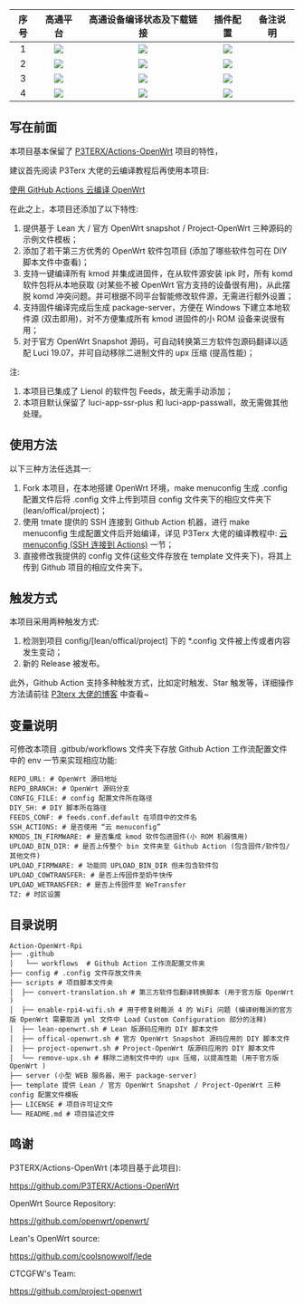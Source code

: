|    序号   |     高通平台     |   高通设备编译状态及下载链接 |   插件配置   | 备注说明   |
| :-----------------: | :-------------: |:-----------------: | :-----------------: |  :-----------------: | 
| 1 |        [![](https://img.shields.io/badge/OpenWrt-竞斗云-FFFFFF.svg)](https://github.com/cyh92/Action-OpenWrt-Plus/blob/master/.github/workflows/build-ipq40xx-generic.yml)         |[![](https://github.com/IvanSolis1989/OpenWrt-DIY/workflows/Build%20G-Dock%20OpenWrt/badge.svg)](https://github.com/cyh92/Action-OpenWrt-Plus/actions/workflows/build-ipq40xx-generic.yml) |[![](https://img.shields.io/badge/编译-配置-orange.svg)](https://github.com/IvanSolis1989/OpenWrt-DIY/blob/main/config/Qualcomm/Qualcomm-extra.config)  | | 
| 2|     [![](https://img.shields.io/badge/OpenWrt-网件_R7800-FFFFFF.svg)](https://github.com/IvanSolis1989/OpenWrt-DIY/blob/main/.github/workflows/R7800.yml)   | [![](https://github.com/IvanSolis1989/OpenWrt-DIY/workflows/Build%20Netgear%20R7800%20OpenWrt/badge.svg)](https://github.com/IvanSolis1989/OpenWrt-DIY/actions/workflows/R7800.yml) |[![](https://img.shields.io/badge/编译-配置-orange.svg)](https://github.com/IvanSolis1989/OpenWrt-DIY/blob/main/config/Qualcomm/Qualcomm-mini-extra.config) |   | 
| 3|     [![](https://img.shields.io/badge/OpenWrt-星际宝盒_CM520-FFFFFF.svg)](https://github.com/IvanSolis1989/OpenWrt-DIY/blob/main/.github/workflows/CM520.yml)   | [![](https://github.com/IvanSolis1989/OpenWrt-DIY/workflows/Build%20MobiPromo%20CM520%20OpenWrt/badge.svg)](https://github.com/IvanSolis1989/OpenWrt-DIY/actions/workflows/CM520.yml) |[![](https://img.shields.io/badge/编译-配置-orange.svg)](https://github.com/IvanSolis1989/OpenWrt-DIY/blob/main/config/Qualcomm/Qualcomm-extra.config) |   |
| 4 |        [![](https://img.shields.io/badge/OpenWrt-斐讯_K2T-FFFFFF.svg)](https://github.com/IvanSolis1989/OpenWrt-DIY/blob/main/.github/workflows/K2T.yml)           | [![](https://github.com/IvanSolis1989/OpenWrt-DIY/workflows/Build%20PHICOMM%20K2T%20OpenWrt/badge.svg)](https://github.com/IvanSolis1989/OpenWrt-DIY/actions/workflows/K2T.yml)|[![](https://img.shields.io/badge/编译-配置-orange.svg)](https://github.com/IvanSolis1989/OpenWrt-DIY/blob/main/config/Qualcomm/Qualcomm-mini-extra.config) | |

## 写在前面

本项目基本保留了 [P3TERX/Actions-OpenWrt](https://github.com/P3TERX/Actions-OpenWrt) 项目的特性，

建议首先阅读 P3Terx 大佬的云编译教程后再使用本项目:

[使用 GitHub Actions 云编译 OpenWrt](https://p3terx.com/archives/build-openwrt-with-github-actions.html)

在此之上，本项目还添加了以下特性:

1. 提供基于 Lean 大 / 官方 OpenWrt snapshot / Project-OpenWrt 三种源码的示例文件模板；
2. 添加了若干第三方优秀的 OpenWrt 软件包项目 (添加了哪些软件包可在 DIY 脚本文件中查看)；
3. 支持一键编译所有 kmod 并集成进固件，在从软件源安装 ipk 时，所有 komd 软件包将从本地获取 (对某些不被 OpenWrt 官方支持的设备很有用)，从此摆脱 komd 冲突问题。并可根据不同平台智能修改软件源，无需进行额外设置；
4. 支持固件编译完成后生成 package-server，方便在 Windows 下建立本地软件源 (双击即用)，对不方便集成所有 kmod 进固件的小 ROM 设备来说很有用；
5. 对于官方 OpenWrt Snapshot 源码，可自动转换第三方软件包源码翻译以适配 Luci 19.07，并可自动移除二进制文件的 upx 压缩 (提高性能)；

注:

1. 本项目已集成了 Lienol 的软件包 Feeds，故无需手动添加；
2. 本项目默认保留了 luci-app-ssr-plus 和 luci-app-passwall，故无需做其他处理。

## 使用方法

以下三种方法任选其一:

1. Fork 本项目，在本地搭建 OpenWrt 环境，make menuconfig 生成 .config 配置文件后将 .config 文件上传到项目 config 文件夹下的相应文件夹下(lean/offical/project)；
2. 使用 tmate 提供的 SSH 连接到 Github Action 机器，进行 make menuconfig 生成配置文件后开始编译，详见 P3Terx 大佬的编译教程中: [云 menuconfig (SSH 连接到 Actions)](https://p3terx.com/archives/build-openwrt-with-github-actions.html#toc_20) 一节；
3. 直接修改我提供的 config 文件(这些文件存放在 template 文件夹下)，将其上传到 Github 项目的相应文件夹下。

## 触发方式

本项目采用两种触发方式:

1. 检测到项目 config/[lean/offical/project] 下的 *.config 文件被上传或者内容发生变动；
2. 新的 Release 被发布。

此外，Github Action 支持多种触发方式，比如定时触发、Star 触发等，详细操作方法请前往 [P3terx 大佬的博客](https://p3terx.com/archives/build-openwrt-with-github-actions.html) 中查看~

## 变量说明

可修改本项目 .gitbub/workflows 文件夹下存放 Github Action 工作流配置文件中的 env 一节来实现相应功能:

```
REPO_URL: # OpenWrt 源码地址
REPO_BRANCH: # OpenWrt 源码分支
CONFIG_FILE: # config 配置文件所在路径
DIY_SH: # DIY 脚本所在路径
FEEDS_CONF: # feeds.conf.default 在项目中的文件名
SSH_ACTIONS: # 是否使用 “云 menuconfig”
KMODS_IN_FIRMWARE: # 是否集成 kmod 软件包进固件(小 ROM 机器慎用)
UPLOAD_BIN_DIR: # 是否上传整个 bin 文件夹至 Github Action (包含固件/软件包/其他文件)
UPLOAD_FIRMWARE: # 功能同 UPLOAD_BIN_DIR 但未包含软件包
UPLOAD_COWTRANSFER: # 是否上传固件至奶牛快传
UPLOAD_WETRANSFER: # 是否上传固件至 WeTransfer
TZ: # 时区设置
```

## 目录说明


```
Action-OpenWrt-Rpi
├── .github
│   └── workflows  # Github Action 工作流配置文件夹
├── config # .config 文件存放文件夹
├── scripts # 项目脚本文件夹
│  ├── convert-translation.sh # 第三方软件包翻译转换脚本 (用于官方版 OpenWrt )
│  ├── enable-rpi4-wifi.sh # 用于修复树莓派 4 的 WiFi 问题 (编译树莓派的官方版 OpenWrt 需要取消 yml 文件中 Load Custom Configuration 部分的注释)
│  ├── lean-openwrt.sh # Lean 版源码应用的 DIY 脚本文件
│  ├── offical-openwrt.sh # 官方 OpenWrt Snapshot 源码应用的 DIY 脚本文件
│  ├── project-openwrt.sh # Project-OpenWrt 版源码应用的 DIY 脚本文件
│  └── remove-upx.sh # 移除二进制文件中的 upx 压缩，以提高性能 (用于官方版 OpenWrt )
├── server (小型 WEB 服务器，用于 package-server)
├── template 提供 Lean / 官方 OpenWrt Snapshot / Project-OpenWrt 三种 config 配置文件模板
├── LICENSE # 项目许可证文件
└── README.md # 项目描述文件
```

## 鸣谢

P3TERX/Actions-OpenWrt (本项目基于此项目):

<https://github.com/P3TERX/Actions-OpenWrt>

OpenWrt Source Repository:

<https://github.com/openwrt/openwrt/>

Lean's OpenWrt source:

<https://github.com/coolsnowwolf/lede>

CTCGFW's Team:

<https://github.com/project-openwrt>